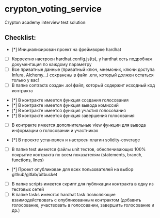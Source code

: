 # crypton_voting_service

Crypton academy interview test solution


## Checklist:

- [*] Инициализирован проект на фреймворке hardhat
- [ ] Корректно настроен hardhat.config.js(ts), у hardhat есть подробная документация по каждому параметру
- [ ] Все приватные данные (приватный ключ, мнемоник, ключи доступа Infura, Alchemy...) сохранены в файл .env, который должен остаться только у вас!
- [ ] В папке contracts создан .sol файл, который содержит исходный код контракта
- [*] В контракте имеется функция создания голосования
- [*] В контракте имеется функция вывода комиссий
- [*] В контракте имеется функция участия голосования
- [*] В контракте имеется функция завершения голосования
- [ ] В контракте имеется дополнительные view функции для вывода информации о голосовании и участниках
- [*] В проекте установлен и настроен плагин solidity-coverage
- [ ] В папке test имеются файлы unit тестов, обеспечивающих 100% покрытие контракта по всем показателям (statements, branch, functions, lines)
- [*] Проект опубликован для всех пользователей на выбор github/gitlab/bitbucket
- [ ] В папке scripts имеется скрипт для публикации контракта в одну из тестовых сетей
- [ ] В папке tasks имеются hardhat task позволяющие взаимодействовать с опубликованным контрактом (добавить голосование, участвовать в голосовании, завершить голосование и др.)
